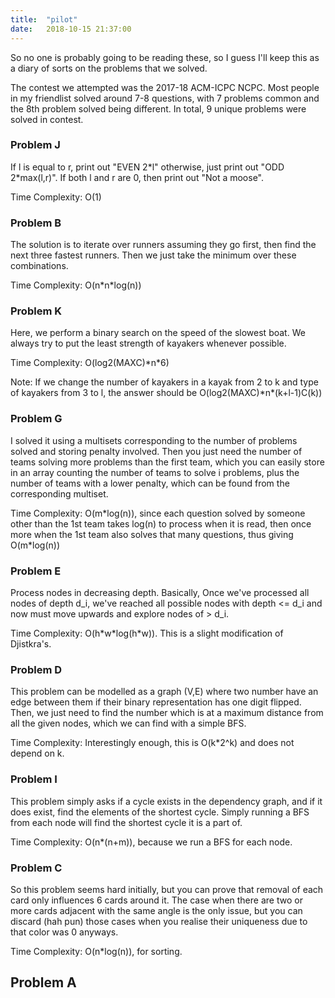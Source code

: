 ```yaml
---
title:  "pilot"
date:   2018-10-15 21:37:00
---
```


So no one is probably going to be reading these, so I guess I'll keep this as a diary of sorts on the problems that we solved. 

The contest we attempted was the 2017-18 ACM-ICPC NCPC. Most people in my friendlist solved around 7-8 questions, with 7 problems common and the 8th problem solved being different. In total, 9 unique problems were solved in contest. 

### **Problem J**

If l is equal to r, print out "EVEN 2\*l" otherwise, just print out "ODD 2\*max(l,r)". If both l and r are 0, then print out "Not a moose".

Time Complexity: O(1)

### **Problem B**

The solution is to iterate over runners assuming they go first, then find the next three fastest runners. Then we just take the minimum over these combinations.

Time Complexity: O(n\*n\*log(n))

### **Problem K** 

Here, we perform a binary search on the speed of the slowest boat. We always try to put the least strength of kayakers whenever possible. 

Time Complexity: O(log2(MAXC)\*n\*6) 

Note: If we change the number of kayakers in a kayak from 2 to k and type of kayakers from 3 to l, the answer should be O(log2(MAXC)\*n\*(k+l-1)C(k))

### **Problem G**

I solved it using a multisets corresponding to the number of problems solved and storing penalty involved. Then you just need the number of teams solving more problems than the first team, which you can easily store in an array counting the number of teams to solve i problems, plus the number of teams with a lower penalty, which can be found from the corresponding multiset.

Time Complexity: O(m\*log(n)), since each question solved by someone other than the 1st team takes log(n) to process when it is read, then once more when the 1st team also solves that many questions, thus giving O(m\*log(n))

### **Problem E**

Process nodes in decreasing depth. Basically, Once we've processed all nodes of depth d\_i, we've reached all possible nodes with depth <= d\_i and now must move upwards and explore nodes of > d\_i.

Time Complexity: O(h\*w\*log(h\*w)). This is a slight modification of Djistkra's.

### **Problem D**

This problem can be modelled as a graph (V,E) where two number have an edge between them if their binary representation has one digit flipped. Then, we just need to find the number which is at a maximum distance from all the given nodes, which we can find with a simple BFS.

Time Complexity: Interestingly enough, this is O(k\*2^k) and does not depend on k.

### **Problem I**

This problem simply asks if a cycle exists in the dependency graph, and if it does exist, find the elements of the shortest cycle. Simply running a BFS from each node will find the shortest cycle it is a part of.

Time Complexity: O(n\*(n+m)), because we run a BFS for each node.

### **Problem C**

So this problem seems hard initially, but you can prove that removal of each card only influences 6 cards around it. The case when there are two or more cards adjacent with the same angle is the only issue, but you can discard (hah pun) those cases when you realise their uniqueness due to that color was 0 anyways.

Time Complexity: O(n\*log(n)), for sorting.

## **Problem A**

 
